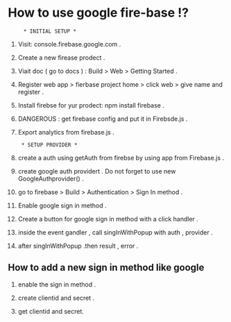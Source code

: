 # How to use google fire-base !?

         * INITIAL SETUP *

1. Visit: console.firebase.google.com .

2. Create a new firease prodect .

3. Viait doc ( go to docs ) : Build > Web > Getting Started .

4. Register web app > fierbase project home > click  web > give name and register .

5. Install firebse for yur prodect: npm install firebase .

6. DANGEROUS : get firebase config and put it in Firebsde.js .

7. Export analytics from firebase.js .

        * SETUP PROVIDER *

8. create a auth using getAuth from firebse by using app from Firebase.js .

9. create google auth providert . Do not forget to use new GoogleAuthprovider() .

10. go to firebase > Build > Authentication > Sign In method .

11. Enable google sign in method .

12. Create a button for google sign in method with a click handler .

13. inside the event gandler , call singInWithPopup with auth , provider .

14. after singInWithPopup .then result , error .

## How to add a new sign in method like google

1. enable the sign in method .

2. create clientid and secret .

3. get clientid and secret.
